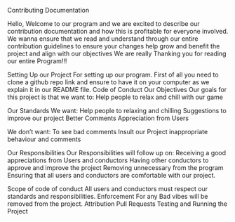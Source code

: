 Contributing Documentation

Hello, 
Welcome to our program and we are excited to describe our contribution documentation and how this is profitable for everyone involved.
We wanna ensure that we read and understand through our entire contribution guidelines to ensure your changes help grow and benefit the project and align with our objectives
We are really Thanking  you for reading our entire Program!!!
 
Setting Up our Project
For setting up our program. First of all you need to clone a github repo link and ensure to have it on your computer as we explain it in our README file.
Code of Conduct
Our Objectives
Our goals for this project is that we want to:
Help people to relax and chill with our game
 
Our Standards
We want:
Help people to relaxing and chilling
Suggestions to improve our project
Better Comments 
Appreciation from Users

We don’t want:
To see bad comments
Insult our Project
inappropriate behaviour and comments 

 
Our Responsibilities
Our Responsibilities will follow up on:
Receiving a good appreciations from Users and conductors 
Having other conductors to approve and improve the project
Removing unnecessary from the program
Ensuring that all users and conductors are comfortable with our project.
 
Scope of code of conduct
All users and conductors must respect our standards and responsibilities.
Enforcement
For any Bad vibes will be removed from the project.
Attribution
Pull Requests
Testing and Running the Project
